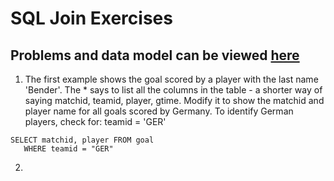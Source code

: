# SQL Join Exercises

## Problems and data model can be viewed [here](http://sqlzoo.net/wiki/The_JOIN_operation)

1. The first example shows the goal scored by a player with the last name 'Bender'. The * says to list all the columns in the table - a shorter way of saying matchid, teamid, player, gtime. Modify it to show the matchid and player name for all goals scored by Germany. To identify German players, check for: teamid = 'GER'

  ```
  SELECT matchid, player FROM goal
     WHERE teamid = "GER"
  ```

2.
